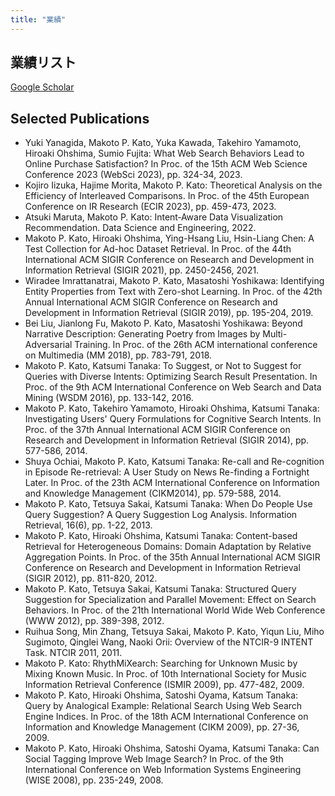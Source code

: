 ```yaml
---
title: "業績"
---
```


## 業績リスト

[Google Scholar](https://scholar.google.co.jp/citations?user=Gr2Q2dQAAAAJ)

## Selected Publications

- Yuki Yanagida, Makoto P. Kato, Yuka Kawada, Takehiro Yamamoto, Hiroaki Ohshima, Sumio Fujita: What Web Search Behaviors Lead to Online Purchase Satisfaction? In Proc. of the 15th ACM Web Science Conference 2023 (WebSci 2023), pp. 324-34, 2023.
- Kojiro Iizuka, Hajime Morita, Makoto P. Kato: Theoretical Analysis on the Efficiency of Interleaved Comparisons. In Proc. of the 45th European Conference on IR Research (ECIR 2023), pp. 459-473, 2023.
- Atsuki Maruta, Makoto P. Kato: Intent‑Aware Data Visualization Recommendation. Data Science and Engineering, 2022.
- Makoto P. Kato, Hiroaki Ohshima, Ying-Hsang Liu, Hsin-Liang Chen: A Test Collection for Ad-hoc Dataset Retrieval. In Proc. of the 44th International ACM SIGIR Conference on Research and Development in Information Retrieval (SIGIR 2021), pp. 2450-2456, 2021.
- Wiradee Imrattanatrai, Makoto P. Kato, Masatoshi Yoshikawa: Identifying Entity Properties from Text with Zero-shot Learning. In Proc. of the 42th Annual International ACM SIGIR Conference on Research and Development in Information Retrieval (SIGIR 2019), pp. 195-204, 2019.
- Bei Liu, Jianlong Fu, Makoto P. Kato, Masatoshi Yoshikawa: Beyond Narrative Description: Generating Poetry from Images by Multi-Adversarial Training. In Proc. of the 26th ACM international conference on Multimedia (MM 2018), pp. 783-791, 2018.
- Makoto P. Kato, Katsumi Tanaka: To Suggest, or Not to Suggest for Queries with Diverse Intents: Optimizing Search Result Presentation. In Proc. of the 9th ACM International Conference on Web Search and Data Mining (WSDM 2016), pp. 133-142, 2016.
- Makoto P. Kato, Takehiro Yamamoto, Hiroaki Ohshima, Katsumi Tanaka: Investigating Users' Query Formulations for Cognitive Search Intents. In Proc. of the 37th Annual International ACM SIGIR Conference on Research and Development in Information Retrieval (SIGIR 2014), pp. 577-586, 2014.
- Shuya Ochiai, Makoto P. Kato, Katsumi Tanaka: Re-call and Re-cognition in Episode Re-retrieval: A User Study on News Re-finding a Fortnight Later. In Proc. of the 23th ACM International Conference on Information and Knowledge Management (CIKM2014), pp. 579-588, 2014.
- Makoto P. Kato, Tetsuya Sakai, Katsumi Tanaka: When Do People Use Query Suggestion? A Query Suggestion Log Analysis. Information Retrieval, 16(6), pp. 1-22, 2013.
- Makoto P. Kato, Hiroaki Ohshima, Katsumi Tanaka: Content-based Retrieval for Heterogeneous Domains: Domain Adaptation by Relative Aggregation Points. In Proc. of the 35th Annual International ACM SIGIR Conference on Research and Development in Information Retrieval (SIGIR 2012), pp. 811-820, 2012.
- Makoto P. Kato, Tetsuya Sakai, Katsumi Tanaka: Structured Query Suggestion for Specialization and Parallel Movement: Effect on Search Behaviors. In Proc. of the 21th International World Wide Web Conference (WWW 2012), pp. 389-398, 2012.
- Ruihua Song, Min Zhang, Tetsuya Sakai, Makoto P. Kato, Yiqun Liu, Miho Sugimoto, Qinglei Wang, Naoki Orii: Overview of the NTCIR-9 INTENT Task. NTCIR 2011, 2011.
- Makoto P. Kato: RhythMiXearch: Searching for Unknown Music by Mixing Known Music. In Proc. of 10th International Society for Music Information Retrieval Conference (ISMIR 2009), pp. 477-482, 2009.
- Makoto P. Kato, Hiroaki Ohshima, Satoshi Oyama, Katsum Tanaka: Query by Analogical Example: Relational Search Using Web Search Engine Indices. In Proc. of the 18th ACM International Conference on Information and Knowledge Management (CIKM 2009), pp. 27-36, 2009.
- Makoto P. Kato, Hiroaki Ohshima, Satoshi Oyama, Katsumi Tanaka: Can Social Tagging Improve Web Image Search? In Proc. of the 9th International Conference on Web Information Systems Engineering (WISE 2008), pp. 235-249, 2008.


